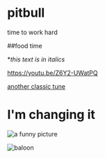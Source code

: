 # pitbull
time to work hard

##food time

**this text is in italics*


[
](https://youtu.be/Z6Y2-UWatPQ)https://youtu.be/Z6Y2-UWatPQ

[another classic tune](https://www.youtube.com/watch?v=EZKXMn-56e4)


# I'm changing it
![a funny picture](https://catrescues.org/wp-content/uploads/Untitled-1.jpg)

![baloon](https://media.istockphoto.com/id/858514508/vector/bunch-of-balloons-in-cartoon-flat-style-isolated-on-white-background.jpg?s=612x612&w=0&k=20&c=Zo1rST7YmvHecTZzNic2PizbWMqnxm2N_dyfOQjQMfE=)
